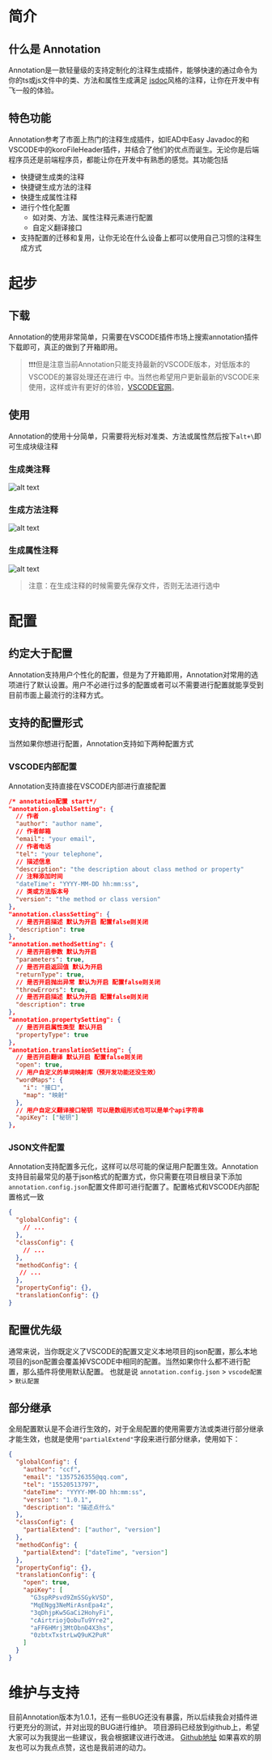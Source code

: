 # 简介
## 什么是 Annotation
Annotation是一款轻量级的支持定制化的注释生成插件，能够快速的通过命令为你的ts或js文件中的类、方法和属性生成满足 [jsdoc](https://jsdoc.bootcss.com/)风格的注释，让你在开发中有飞一般的体验。
## 特色功能
Annotation参考了市面上热门的注释生成插件，如IEAD中Easy Javadoc的和VSCODE中的koroFileHeader插件，并结合了他们的优点而诞生。无论你是后端程序员还是前端程序员，都能让你在开发中有熟悉的感觉。其功能包括
- 快捷键生成类的注释
- 快捷键生成方法的注释
- 快捷生成属性注释
- 进行个性化配置
  - 如对类、方法、属性注释元素进行配置
  - 自定义翻译接口
- 支持配置的迁移和复用，让你无论在什么设备上都可以使用自己习惯的注释生成方式

# 起步
## 下载
Annotation的使用非常简单，只需要在VSCODE插件市场上搜索annotation插件下载即可，真正的做到了开箱即用。
>:exclamation::exclamation::exclamation:但是注意当前Annotation只能支持最新的VSCODE版本，对低版本的VSCODE的兼容处理还在进行
>中。当然也希望用户更新最新的VSCODE来使用，这样或许有更好的体验，[VSCODE官网](https://code.visualstudio.com/)。

## 使用
Annotation的使用十分简单，只需要将光标对准类、方法或属性然后按下`alt+\`即可生成块级注释
### 生成类注释
![alt text](https://s3.bmp.ovh/imgs/2024/11/28/37f283b0a9c7c38b.gif)
### 生成方法注释
![alt text](https://s3.bmp.ovh/imgs/2024/11/28/3b13cd429a57bacd.gif)
### 生成属性注释
![alt text](https://s3.bmp.ovh/imgs/2024/11/28/e4e89e41ac1c041f.gif)
>注意：在生成注释的时候需要先保存文件，否则无法进行选中

# 配置
## 约定大于配置
Annotation支持用户个性化的配置，但是为了开箱即用，Annotation对常用的选项进行了默认设置。用户不必进行过多的配置或者可以不需要进行配置就能享受到目前市面上最流行的注释方式。
## 支持的配置形式
当然如果你想进行配置，Annotation支持如下两种配置方式
### VSCODE内部配置
Annotation支持直接在VSCODE内部进行直接配置
```json
/* annotation配置 start*/
"annotation.globalSetting": {
  // 作者
  "author": "author name",
  // 作者邮箱
  "email": "your email",
  // 作者电话
  "tel": "your telephone",
  // 描述信息
  "description": "the description about class method or property"
  // 注释添加时间
  "dateTime": "YYYY-MM-DD hh:mm:ss",
  // 类或方法版本号
  "version": "the method or class version"
},
"annotation.classSetting": {
  // 是否开启描述 默认为开启 配置false则关闭
  "description": true
},
"annotation.methodSetting": {
  // 是否开启参数 默认为开启
  "parameters": true,
  // 是否开启返回值 默认为开启
  "returnType": true,
  // 是否开启抛出异常 默认为开启 配置false则关闭
  "throwErrors": true,
  // 是否开启描述 默认为开启 配置false则关闭
  "description": true
},
"annotation.propertySetting": {
  // 是否开启属性类型 默认开启
  "propertyType": true
},
"annotation.translationSetting": {
  // 是否开启翻译 默认开启 配置false则关闭
  "open": true,
  // 用户自定义的单词映射库（预开发功能还没生效）
  "wordMaps": {
    "i": "接口",
    "map": "映射"
  },
  // 用户自定义翻译接口秘钥 可以是数组形式也可以是单个api字符串
  "apiKey": ["秘钥"]
},
```
### JSON文件配置
Annotation支持配置多元化，这样可以尽可能的保证用户配置生效。Annotation支持目前最常见的基于json格式的配置方式，你只需要在项目根目录下添加`annotation.config.json`配置文件即可进行配置了。配置格式和VSCODE内部配置格式一致
```json
{
  "globalConfig": {
    // ...
  },
  "classConfig": {
    // ...
  },
  "methodConfig": {
   // ...
  },
  "propertyConfig": {},
  "translationConfig": {}
}
```
## 配置优先级
通常来说，当你既定义了VSCODE的配置又定义本地项目的json配置，那么本地项目的json配置会覆盖掉VSCODE中相同的配置。当然如果你什么都不进行配置，那么插件将使用默认配置。
也就是说 `annotation.config.json` > `vscode配置` > `默认配置`
## 部分继承
全局配置默认是不会进行生效的，对于全局配置的使用需要方法或类进行部分继承才能生效，也就是使用`"partialExtend"`字段来进行部分继承，使用如下：
```json
{
  "globalConfig": {
    "author": "ccf",
    "email": "1357526355@qq.com",
    "tel": "15520513797",
    "dateTime": "YYYY-MM-DD hh:mm:ss",
    "version": "1.0.1",
    "description": "描述点什么"
  },
  "classConfig": {
    "partialExtend": ["author", "version"]
  },
  "methodConfig": {
    "partialExtend": ["dateTime", "version"]
  },
  "propertyConfig": {},
  "translationConfig": {
    "open": true,
    "apiKey": [
      "G3spRPsvd9ZmSSGykVSD",
      "MqENgg3NeMirAsnEpa4z",
      "3qDhjpKw5GaCi2HohyFi",
      "cAirtriojQobuTu9Yre2",
      "aFF6HMrj3MtObnO4X3hs",
      "0zbtxTxstrLwQ9uK2PuR"
    ]
  }
}
```

# 维护与支持
目前Annotation版本为1.0.1，还有一些BUG还没有暴露，所以后续我会对插件进行更充分的测试，并对出现的BUG进行维护。
项目源码已经放到github上，希望大家可以为我提出一些建议，我会根据建议进行改进。
[Github地址](https://github.com/bloom-lmh/Annotation)
如果喜欢的朋友也可以为我点点赞，这也是我前进的动力。